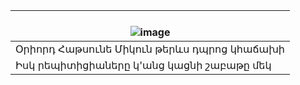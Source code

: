 |</br> ![image](https://github.com/hisusqristos/exercism-elm/assets/85686319/62cbbde9-470e-4fd1-b2f2-f81dc2d7d959)|
| ------------- |
| Օրիորդ Հաթսունե Միկուն թերևս դպրոց կհաճախի </br>
Իսկ րեպիտիցիաները կ'անց կացնի շաբաթը մեկ |

